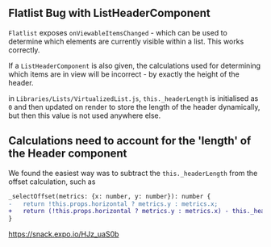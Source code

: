 ## Flatlist Bug with ListHeaderComponent

`Flatlist` exposes `onViewableItemsChanged` - which can be used to determine which elements are currently
visible within a list. This works correctly.

If a `ListHeaderComponent` is also given, the calculations used for determining which items are in view
will be incorrect - by exactly the height of the header.


in `Libraries/Lists/VirtualizedList.js`, `this._headerLength` is initialised as `0` and then updated on render
to store the length of the header dynamically, but then this value is not used anywhere else.


## Calculations need to account for the 'length' of the Header component

We found the easiest way was to subtract the `this._headerLength` from the offset calculation, such as 

```diff
_selectOffset(metrics: {x: number, y: number}): number {
-   return !this.props.horizontal ? metrics.y : metrics.x;
+   return (!this.props.horizontal ? metrics.y : metrics.x) - this._headerLength;
}
```

https://snack.expo.io/HJz_uaS0b
